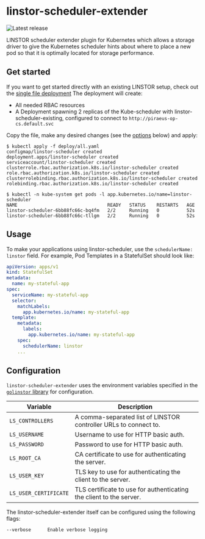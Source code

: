 # linstor-scheduler-extender

![Latest release](https://img.shields.io/github/v/release/kvaps/linstor-scheduler-extender)

LINSTOR scheduler extender plugin for Kubernetes which allows a storage driver to give the Kubernetes scheduler hints about where to place a new pod so that it is optimally located for storage performance.

## Get started

If you want to get started directly with an existing LINSTOR setup, check out the [single file deployment](./deploy/all.yaml)
The deployment will create:

* All needed RBAC resources
* A Deployment spawning 2 replicas of the Kube-scheduler with linstor-scheduler-existing, configured to connect to `http://piraeus-op-cs.default.svc`

Copy the file, make any desired changes (see the [options](#options) below) and apply:

```console
$ kubectl apply -f deploy/all.yaml
configmap/linstor-scheduler created
deployment.apps/linstor-scheduler created
serviceaccount/linstor-scheduler created
clusterrole.rbac.authorization.k8s.io/linstor-scheduler created
role.rbac.authorization.k8s.io/linstor-scheduler created
clusterrolebinding.rbac.authorization.k8s.io/linstor-scheduler created
rolebinding.rbac.authorization.k8s.io/linstor-scheduler created

$ kubectl -n kube-system get pods -l app.kubernetes.io/name=linstor-scheduler
NAME                                 READY   STATUS    RESTARTS   AGE
linstor-scheduler-6bb88fc66c-bq4fm   2/2     Running   0          52s
linstor-scheduler-6bb88fc66c-tllgm   2/2     Running   0          52s
```

## Usage

To make your applications using linstor-scheduler, use the `schedulerName: linstor` field.
For example, Pod Templates in a StatefulSet should look like:

```yaml
apiVersion: apps/v1
kind: StatefulSet
metadata:
  name: my-stateful-app
spec:
  serviceName: my-stateful-app
  selector:
    matchLabels:
      app.kubernetes.io/name: my-stateful-app
  template:
    metadata:
      labels:
        app.kubernetes.io/name: my-stateful-app
    spec:
      schedulerName: linstor
    ...
```

## Configuration

`linstor-scheduler-extender` uses the environment variables specified in the [`golinstor` library](https://pkg.go.dev/github.com/LINBIT/golinstor/client#NewClient)
for configuration.

| Variable              | Description                                                         |
|-----------------------|---------------------------------------------------------------------|
| `LS_CONTROLLERS`      | A comma-separated list of LINSTOR controller URLs to connect to.    |
| `LS_USERNAME`         | Username to use for HTTP basic auth.                                |
| `LS_PASSWORD`         | Password to use for HTTP basic auth.                                |
| `LS_ROOT_CA`          | CA certificate to use for authenticating the server.                |
| `LS_USER_KEY`         | TLS key to use for authenticating the client to the server.         |
| `LS_USER_CERTIFICATE` | TLS certificate to use for authenticating the client to the server. |


The linstor-scheduler-extender itself can be configured using the following flags:

```
--verbose      Enable verbose logging
```

